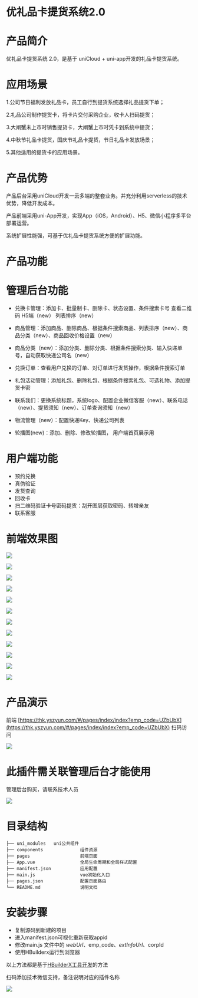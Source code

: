<h1> 优礼品卡提货系统2.0 </h1>

# 产品简介
优礼品卡提货系统 2.0，是基于 uniCloud + uni-app开发的礼品卡提货系统。

# 应用场景
1.公司节日福利发放礼品卡，员工自行到提货系统选择礼品提货下单；

2.礼品公司制作提货卡，将卡片交付采购企业，收卡人扫码提货；

3.大闸蟹未上市时销售提货卡，大闸蟹上市时凭卡到系统中提货；

4.中秋节礼品卡提货，国庆节礼品卡提货，节日礼品卡发放场景；

5.其他适用的提货卡的应用场景。

# 产品优势
产品后台采用uniCloud开发一云多端的整套业务。并充分利用serverless的技术优势，降低开发成本。

产品前端采用uni-App开发，实现App（iOS，Android）、H5、微信小程序多平台部署运营。

系统扩展性能强，可基于优礼品卡提货系统方便的扩展功能。

# 产品功能
# 管理后台功能
*  兑换卡管理：添加卡、批量制卡、删除卡、状态设置、条件搜索卡号 查看二维码 H5端（new） 列表排序（new）

*  商品管理：添加商品、删除商品、根据条件搜索商品、列表排序（new）、商品分类（new）、商品回收价格设置（new）

*  商品分类（new）：添加分类、删除分类、根据条件搜索分类、输入快递单号，自动获取快递公司名（new）

*  兑换订单：查看用户兑换的订单、对订单进行发货操作，根据条件搜索订单

*  礼包活动管理：添加礼包、删除礼包、根据条件搜索礼包、可选礼物、添加提货卡密


*  联系我们：更换系统标题，系统logo、配置企业微信客服（new）、联系电话（new）、提货须知（new）、订单查询须知（new）

*  物流管理（new）：配置快递Key、快递公司列表

*  轮播图(new)：添加、删除、修改轮播图， 用户端首页展示用

# 用户端功能
*  预约兑换
*  真伪验证
*  发货查询
*  回收卡
*  扫二维码验证卡号密码提货：刮开图层获取密码、转增亲友
*  联系客服




# 前端效果图
![](https://wiki.yszyun.com/uploads/pickup-app-20/images/m_97e21f45f119af161215deea31435985_r.jpg)



![](https://wiki.yszyun.com/uploads/pickup-app-20/images/m_1e21756f67d3f6f226e3bb3b2c0cf7e4_r.jpg)


![](https://wiki.yszyun.com/uploads/pickup-app-20/images/m_7b14fd86ac6f9460a06562bbc7566da8_r.jpg)

![](https://wiki.yszyun.com/uploads/pickup-app-20/images/m_cd94a74f151df1a4fed4d86f9251515c_r.jpg)

![](https://wiki.yszyun.com/uploads/pickup-app-20/images/m_3a4bcd882e2c1d72d45b6aa73bc33f46_r.jpg)

![](https://wiki.yszyun.com/uploads/pickup-app-20/images/m_63b2fc843fc194616b90fe36a4d57afa_r.jpg)

![](https://wiki.yszyun.com/uploads/pickup-app-20/images/m_49f8e2b6be95fcc64f841b156a9c840b_r.jpg)

![](https://wiki.yszyun.com/uploads/pickup-app-20/images/m_f8abbb3b0861abfa4b6c419f0f4926e8_r.jpg)

![](https://wiki.yszyun.com/uploads/pickup-app-20/images/m_2bcbede28e76886bb240670ad3bdb00f_r.jpg)

![](https://wiki.yszyun.com/uploads/pickup-app-20/images/m_2e2f06a4382bb8276de56fa5bf7f6541_r.jpg)

![](https://wiki.yszyun.com/uploads/pickup-app-20/images/m_59f9e797a1fdbcf788c3807feb9cde0a_r.png)

![](https://wiki.yszyun.com/uploads/pickup-app-20/images/m_bdead77f1905c573889a72753de6a459_r.png)


# 产品演示

前端 [https://thk.yszyun.com/#/pages/index/index?emp_code=UZbUbX](https://thk.yszyun.com/#/pages/index/index?emp_code=UZbUbX)
扫码访问

![](https://wiki.yszyun.com/uploads/pickup-app-20/images/m_ba80559982df742ec98d4024334c8ab6_r.png)

# 此插件需关联管理后台才能使用
管理后台购买，请联系技术人员

![](https://wiki.yszyun.com/uploads/moa-admin/images/m_a3639d790e5a0b1f9d1a1dd5e695894c_r.png)


# 目录结构
```
├── uni_modules   uni公共组件
├── components              组件资源
├── pages                   前端页面
├── App.vue                 全局生命周期和全局样式配置
├── manifest.json           应用配置
├── main.js                 vue初始化入口
├── pages.json              配置页面路由
└── README.md               说明文档 
```

# 安装步骤
* 复制源码到新建的项目
* 进入manifest.json可视化重新获取appid
* 修改main.js 文件中的 $webUrl、$emp_code、$extInfoUrl、$corpId
* 使用HBuilderx运行到浏览器

以上方法都是基于[HBuilderX工具开发](https://uniapp.dcloud.io/quickstart?id=_1-%e9%80%9a%e8%bf%87-hbuilderx-%e5%8f%af%e8%a7%86%e5%8c%96%e7%95%8c%e9%9d%a2)的方法

扫码添加技术微信支持，备注说明对应的插件名称

![](https://wiki.yszyun.com/uploads/moa-admin/images/m_a3639d790e5a0b1f9d1a1dd5e695894c_r.png)
